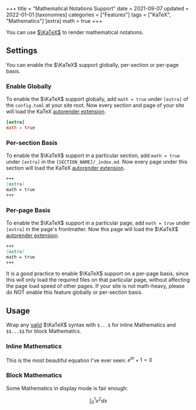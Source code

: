 +++
title = "Mathematical Notations Support"
date = 2021-09-07
updated = 2022-01-01
[taxonomies]
categories = ["Features"]
tags = ["KaTeX", "Mathematics"]
[extra]
math = true
+++

You can use [$\KaTeX$](https://katex.org) to render mathematical notations.

## Settings

You can enable the $\KaTeX$ support globally, per-section or per-page basis.

### Enable Globally

To enable the $\KaTeX$ support globally, add `math = true` under `[extra]` of the `config.toml`
at your site root. Now every section and page of your site will load the KaTeX [autorender extension](https://katex.org/docs/autorender.html).

```toml
[extra]
math = true
```

### Per-section Basis

To enable the $\KaTeX$ support in a particular section, add `math = true` under `[extra]` in the `[SECTION_NAME]/_index.md`. Now every page under this section will load the KaTeX
[autorender extension](https://katex.org/docs/autorender.html).

```md
+++
[extra]
math = true
+++
```

### Per-page Basis

To enable the $\KaTeX$ support in a particular page, add `math = true` under `[extra]` in the page's 
frontmatter. Now this page will load the $\KaTeX$ [autorender extension](https://katex.org/docs/autorender.html).

```markdown
+++
[extra]
math = true
+++
```

It is a good practice to enable $\KaTeX$ support on a per-page basis, since this will only load the
required files on that particular page, without affecting the page load speed of other pages.
If your site is not math-heavy, please do NOT enable this feature globally or per-section basis.

## Usage

Wrap any [valid](https://katex.org/docs/supported.html) $\KaTeX$ syntax with `$...$` for inline 
Mathematics and `$$...$$` for block Mathematics.

### Inline Mathematics

This is the most beautiful equation I've ever seen: $e^{i\pi}+1=0$

### Block Mathematics

Some Mathematics in display mode is fair enough:

$$
\int_0^1 x^2 dx
$$
